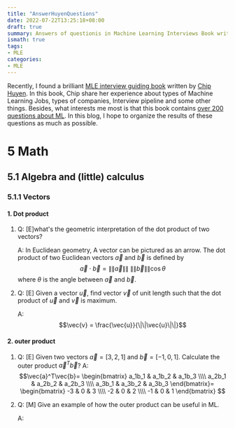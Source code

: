 ```yaml
---
title: "AnswerHuyenQuestions"
date: 2022-07-22T13:25:18+08:00
draft: true
summary: Answers of questionis in Machine Learning Interviews Book written by Chip Huyen
ismath: true
tags:
- MLE
categories:
- MLE
---
```


Recently, I found a brilliant [MLE interview guiding book](https://huyenchip.com/ml-interviews-book/) written by [Chip Huyen](https://github.com/chiphuyen). In this book, Chip share her experience about types of Machine Learning Jobs, types of companies, Interview pipeline and some other things. Besides, what interests me most is that this book contains [over 200 questions about ML](https://huyenchip.com/ml-interviews-book/contents/part-ii.-questions.html). In this blog, I hope to organize the results of these questions as much as possible.

# 5 Math
## 5.1 Algebra and (little) calculus
### 5.1.1 Vectors
#### 1. Dot product
1.  Q: \[E\]what's the geometric interpretation of the dot product of two vectors?

    A: In Euclidean geometry, A vector can be pictured as an arrow. The dot product of two Euclidean vectors $\vec{a}$ and $\vec{b}$ is defined by 
    $$
    \vec{a}\cdot\vec{b} = \|\|\vec{a}\|\|\ \|\|\vec{b}\|\|\cos{\theta}
    $$
    where $\theta$ is the angle between $\vec{a}$ and $\vec{b}$.
2.  Q: \[E\] Given a vector $\vec{u}$, find vector $\vec{v}$ of unit length such that the dot product of $\vec{u}$ and $\vec{v}$ is maximum.
    
    A: $$\vec{v} = \frac{\vec{u}}{\|\|\vec{u}\|\|}$$
#### 2. outer product
1.  Q: \[E\] Given two vectors $\vec{a}=[3,2,1]$ and $\vec{b}=[-1,0,1]$. Calculate the outer product $\vec{a}^{T}\vec{b}$?
    A:
    $$\vec{a}^T\vec{b}=
    \begin{bmatrix}
        a_1b_1 & a_1b_2 & a_1b_3 \\\\
        a_2b_1 & a_2b_2 & a_2b_3 \\\\
        a_3b_1 & a_3b_2 & a_3b_3
    \end{bmatrix}=
    \begin{bmatrix}
        -3 & 0 & 3 \\\\
        -2 & 0 & 2 \\\\
        -1 & 0 & 1
    \end{bmatrix}
    $$
2.  Q: \[M\] Give an example of how the outer product can be useful in ML.
    
    A: 